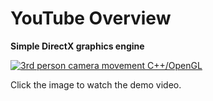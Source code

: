 # YouTube Overview

**Simple DirectX graphics engine**

[![3rd person camera movement C++/OpenGL](https://i.ytimg.com/vi/N74CBQlyUJ4/maxresdefault.jpg)](https://www.youtube.com/watch?v=N74CBQlyUJ4)

Click the image to watch the demo video.
